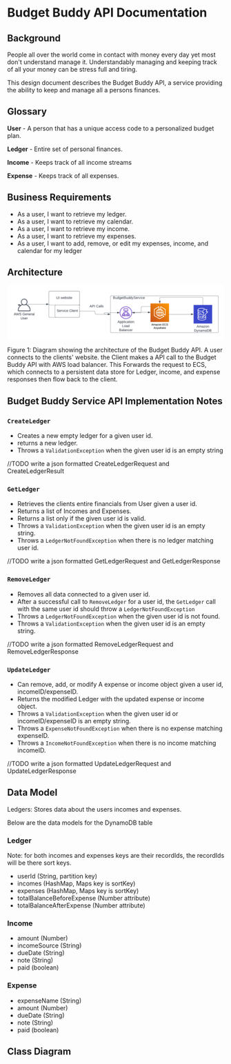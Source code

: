 # Budget Buddy API Documentation

## Background
People all over the world come in contact with money every day yet most don't understand
manage it. Understandably managing and keeping track of all your money can be stress full and
tiring.

This design document describes the Budget Buddy API, a service providing the ability to keep and
manage all a persons finances.

## Glossary

**User** - A person that has a unique access code to a personalized budget plan.

**Ledger** - Entire set of personal finances.

**Income** - Keeps track of all income streams

**Expense** - Keeps track of all expenses.

## Business Requirements
* As a user, I want to retrieve my ledger.
* As a user, I want to retrieve my calendar.
* As a user, I want to retrieve my income.
* As a user, I want to retrieve my expenses.
* As a user, I want to add, remove, or edit my expenses, income, and calendar for my ledger

## Architecture
![Figure 1](src/main/resources/BudgetBuddyArchitecture.png)

Figure 1: Diagram showing the architecture of the Budget Buddy API. A user connects to the 
clients' website. the Client makes a API call to the Budget Buddy API with AWS load balancer.
This Forwards the request to ECS, which connects to a persistent data store for Ledger,
income, and expense responses then flow back to the client.

## Budget Buddy Service API Implementation Notes

### `CreateLedger`
* Creates a new empty ledger for a given user id.
* returns a new ledger.
* Throws a `ValidationException` when the given user id is an empty string

//TODO write a json formatted CreateLedgerRequest and CreateLedgerResult

### `GetLedger`
* Retrieves the clients entire financials from User given a user id.
* Returns a list of Incomes and Expenses.
* Returns a list only if the given user id is valid.
* Throws a `ValidationException` when the given user id is an empty string.
* Throws a `LedgerNotFoundException` when there is no ledger matching user id.

//TODO write a json formatted GetLedgerRequest and GetLedgerResponse

### `RemoveLedger`
* Removes all data connected to a given user id.
* After a successful call to `RemoveLedger` for a user id, the `GetLedger` call with the same
user id should throw a `LedgerNotFoundException`
* Throws a `LedgerNotFoundException` when the given user id is not found.
* Throws a `ValidationException` when the given user id is an empty string.

//TODO write a json formatted RemoveLedgerRequest and RemoveLedgerResponse

### `UpdateLedger`
* Can remove, add, or modify A expense or income object given a user id, incomeID/expenseID.
* Returns the modified Ledger with the updated expense or income object.
* Throws a `ValidationException` when the given user id or incomeID/expenseID is an empty string.
* Throws a `ExpenseNotFoundException` when there is no expense matching expenseID.
* Throws a `IncomeNotFoundException` when there is no income matching incomeID.

//TODO write a json formatted UpdateLedgerRequest and UpdateLedgerResponse


## Data Model

Ledgers: Stores data about the users incomes and expenses.

Below are the data models for the DynamoDB table

### Ledger
Note: for both incomes and expenses keys are their recordIds, the recordIds will be there sort keys.
* userId (String, partition key)
* incomes (HashMap, Maps key is sortKey)
* expenses (HashMap, Maps key is sortKey)
* totalBalanceBeforeExpense (Number attribute)
* totalBalanceAfterExpense (Number attribute)

### Income 
* amount (Number)
* incomeSource (String)
* dueDate (String)
* note (String)
* paid (boolean)

### Expense
* expenseName (String)
* amount (Number)
* dueDate (String)
* note (String)
* paid (boolean)

## Class Diagram